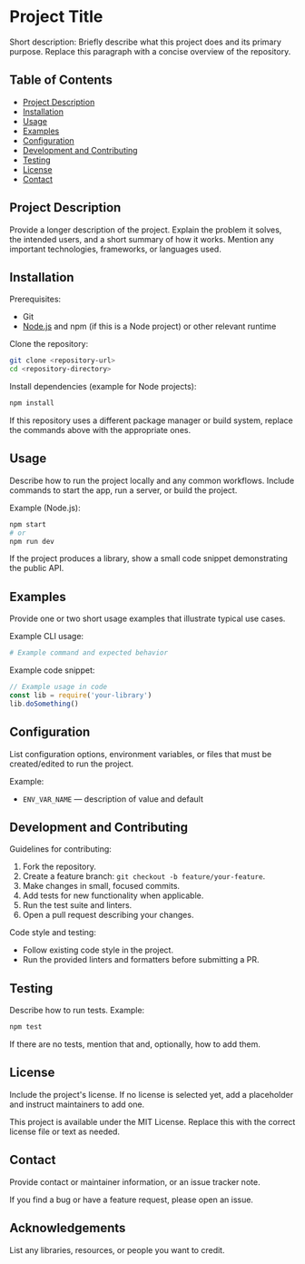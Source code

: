 # Project Title

Short description: Briefly describe what this project does and its primary purpose. Replace this paragraph with a concise overview of the repository.

## Table of Contents

- [Project Description](#project-description)
- [Installation](#installation)
- [Usage](#usage)
- [Examples](#examples)
- [Configuration](#configuration)
- [Development and Contributing](#development-and-contributing)
- [Testing](#testing)
- [License](#license)
- [Contact](#contact)

## Project Description

Provide a longer description of the project. Explain the problem it solves, the intended users, and a short summary of how it works. Mention any important technologies, frameworks, or languages used.

## Installation

Prerequisites:

- Git
- [Node.js](https://nodejs.org/) and npm (if this is a Node project) or other relevant runtime

Clone the repository:

```bash
git clone <repository-url>
cd <repository-directory>
```

Install dependencies (example for Node projects):

```bash
npm install
```

If this repository uses a different package manager or build system, replace the commands above with the appropriate ones.

## Usage

Describe how to run the project locally and any common workflows. Include commands to start the app, run a server, or build the project.

Example (Node.js):

```bash
npm start
# or
npm run dev
```

If the project produces a library, show a small code snippet demonstrating the public API.

## Examples

Provide one or two short usage examples that illustrate typical use cases.

Example CLI usage:

```bash
# Example command and expected behavior
```

Example code snippet:

```js
// Example usage in code
const lib = require('your-library')
lib.doSomething()
```

## Configuration

List configuration options, environment variables, or files that must be created/edited to run the project.

Example:

- `ENV_VAR_NAME` — description of value and default

## Development and Contributing

Guidelines for contributing:

1. Fork the repository.
2. Create a feature branch: `git checkout -b feature/your-feature`.
3. Make changes in small, focused commits.
4. Add tests for new functionality when applicable.
5. Run the test suite and linters.
6. Open a pull request describing your changes.

Code style and testing:

- Follow existing code style in the project.
- Run the provided linters and formatters before submitting a PR.

## Testing

Describe how to run tests. Example:

```bash
npm test
```

If there are no tests, mention that and, optionally, how to add them.

## License

Include the project's license. If no license is selected yet, add a placeholder and instruct maintainers to add one.

This project is available under the MIT License. Replace this with the correct license file or text as needed.

## Contact

Provide contact or maintainer information, or an issue tracker note.

If you find a bug or have a feature request, please open an issue.

## Acknowledgements

List any libraries, resources, or people you want to credit.
